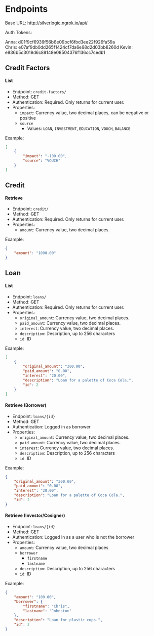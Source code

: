 # Endpoints

Base URL: http://silverlogic.ngrok.io/api/

Auth Tokens:

Anna: d01f9cf6936f56b6e09bcf6fbd3ee22f926fa59a	
Chris: e07af9db0dd265f1424cf7da6e68d2d03bb8260d	
Kevin: e836b5c3019d6c88148e08504376f136cc7cedb1

## Credit Factors

#### List

- Endpoint: `credit-factors/`
- Method: GET
- Authentication: Required. Only returns for current user.
- Properties:
    - `impact`: Currency value, two decimal places, can be negative or positive
    - `source`
        - Values: `LOAN`, `INVESTMENT`, `EDUCATION`, `VOUCH`, `BALANCE`

Example:
````json
[
    {
        "impact": "-100.00", 
        "source": "VOUCH"
    }
]
````

## Credit

#### Retrieve

- Endpoint: `credit/`
- Method: GET
- Authentication: Required. Only returns for current user.
- Properties:
    - `amount`: Currency value, two decimal places.
   
Example:
````json
{
    "amount": "1000.00"
}
````

## Loan

#### List

- Endpoint: `loans/`
- Method: GET
- Authentication: Required. Only returns for current user.
- Properties:
    - `original_amount`: Currency value, two decimal places.
    - `paid_amount`: Currency value, two decimal places.
    - `interest`: Currency value, two decimal places.
    - `description`: Description, up to 256 characters
    - `id`: ID
   
Example:
````json
[
    {
        "original_amount": "300.00",
        "paid_amount": "0.00",
        "interest": "20.00",
        "description": "Loan for a palette of Coca Cola.",
        "id": 2
    }
]
````

#### Retrieve (Borrower)

- Endpoint: `loans/{id}`
- Method: GET
- Authentication: Logged in as borrower
- Properties:
    - `original_amount`: Currency value, two decimal places.
    - `paid_amount`: Currency value, two decimal places.
    - `interest`: Currency value, two decimal places.
    - `description`: Description, up to 256 characters
    - `id`: ID
   
Example:
````json
{
    "original_amount": "300.00",
    "paid_amount": "0.00",
    "interest": "20.00",
    "description": "Loan for a palette of Coca Cola.",
    "id": 2
}
````

#### Retrieve (Investor/Cosigner)

- Endpoint: `loans/{id}`
- Method: GET
- Authentication: Logged in as a user who is not the borrower
- Properties:
    - `amount`: Currency value, two decimal places.
    - `borrower`
        - `firstname`
        - `lastname`
    - `description`: Description, up to 256 characters
    - `id`: ID
   
Example:
````json
{
    "amount": "100.00",
    "borrower": {
        "firstname": "Chris",
        "lastname": "Johnston"
    },
    "description": "Loan for plastic cups.",
    "id": 3
}
````

